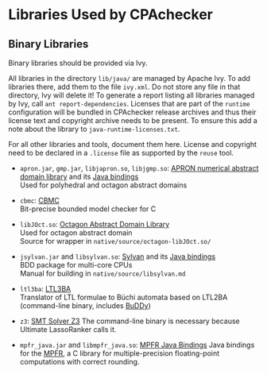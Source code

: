 <!--
This file is part of CPAchecker,
a tool for configurable software verification:
https://cpachecker.sosy-lab.org

SPDX-FileCopyrightText: 2007-2020 Dirk Beyer <https://www.sosy-lab.org>

SPDX-License-Identifier: Apache-2.0
-->

Libraries Used by CPAchecker
============================

Binary Libraries
----------------

Binary libraries should be provided via Ivy.

All libraries in the directory `lib/java/` are managed by Apache Ivy.
To add libraries there, add them to the file `ivy.xml`.
Do not store any file in that directory, Ivy will delete it!
To generate a report listing all libraries managed by Ivy,
call `ant report-dependencies`.
Licenses that are part of the `runtime` configuration
will be bundled in CPAchecker release archives
and thus their license text and copyright archive needs to be present.
To ensure this add a note about the library to `java-runtime-licenses.txt`.

For all other libraries and tools, document them here.
License and copyright need to be declared in a `.license` file
as supported by the `reuse` tool.

- `apron.jar`, `gmp.jar`, `libjapron.so`, `libjgmp.so`:
  [APRON numerical abstract domain library](http://apron.cri.ensmp.fr/library/)
  and its [Java bindings](https://github.com/tobiatesan/japron)  
  Used for polyhedral and octagon abstract domains

- `cbmc`: [CBMC](http://www.cprover.org/cbmc/)  
  Bit-precise bounded model checker for C

- `libJOct.so`: [Octagon Abstract Domain Library](http://www.di.ens.fr/~mine/oct/)  
  Used for octagon abstract domain  
  Source for wrapper in `native/source/octagon-libJOct.so/`

- `jsylvan.jar` and `libsylvan.so`:
  [Sylvan](http://fmt.ewi.utwente.nl/tools/sylvan/)
  and its [Java bindings](https://github.com/trolando/jsylvan)  
  BDD package for multi-core CPUs  
  Manual for building in `native/source/libsylvan.md`

- `ltl3ba`: [LTL3BA](https://sourceforge.net/projects/ltl3ba/)  
  Translator of LTL formulae to Büchi automata based on LTL2BA
  (command-line binary, includes [BuDDy](https://sourceforge.net/projects/buddy/))

- `z3`: [SMT Solver Z3](https://github.com/Z3Prover/z3)
  The command-line binary is necessary because Ultimate LassoRanker calls it.

- `mpfr_java.jar`
  and `libmpfr_java.so`: [MPFR Java Bindings](https://github.com/runtimeverification/mpfr-java/)
  Java bindings for the [MPFR](https://www.mpfr.org/), a C library for multiple-precision
  floating-point computations with correct rounding.